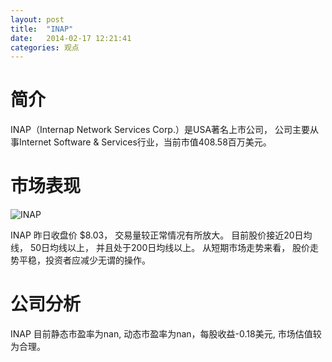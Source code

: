 ```yaml
---
layout: post
title:  "INAP"
date:   2014-02-17 12:21:41
categories: 观点
---
```


# 简介
INAP（Internap Network Services Corp.）是USA著名上市公司，
公司主要从事Internet Software & Services行业，当前市值408.58百万美元。

# 市场表现

![INAP](http://finviz.com/chart.ashx?t=INAP&ty=c&ta=1&p=d&s=l)

INAP 昨日收盘价 $8.03，
交易量较正常情况有所放大。
目前股价接近20日均线，
50日均线以上，
并且处于200日均线以上。
从短期市场走势来看，
股价走势平稳，投资者应减少无谓的操作。

# 公司分析
INAP 目前静态市盈率为nan, 动态市盈率为nan，每股收益-0.18美元,
市场估值较为合理。
